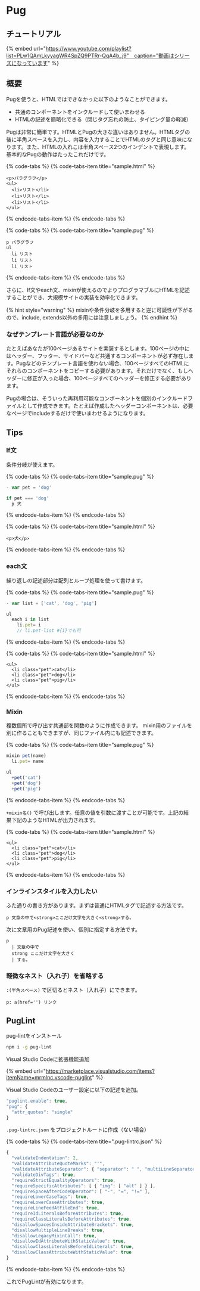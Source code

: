 # Pug

## チュートリアル

{% embed url="https://www.youtube.com/playlist?list=PLw1QAmLkyyagWR4SpZQ9PTRr-QqA4b_j9"　caption="動画はシリーズになっています" %}

## 概要

Pugを使うと、HTMLではできなかった以下のようなことができます。

* 共通のコンポーネントをインクルードして使いまわせる
* HTMLの記述を簡略化できる（閉じタグ忘れの防止、タイピング量の軽減）

Pugは非常に簡単です。HTMLとPugの大きな違いはありません。HTMLタグの後に半角スペースを入力し、内容を入力することでHTMLのタグと同じ意味になります。また、HTMLの入れこは半角スペース2つのインデントで表現します。基本的なPugの動作はたったこれだけです。

{% code-tabs %}
{% code-tabs-item title="sample.html" %}

```markup
<p>パラグラフ</p>
<ul>
  <li>リスト</li>
  <li>リスト</li>
  <li>リスト</li>
</ul>
```

{% endcode-tabs-item %}
{% endcode-tabs %}

{% code-tabs %}
{% code-tabs-item title="sample.pug" %}

```text
p パラグラフ
ul
  li リスト
  li リスト
  li リスト
```

{% endcode-tabs-item %}
{% endcode-tabs %}

さらに、If文やeach文、mixinが使えるのでよりプログラマブルにHTMLを記述することができ、大規模サイトの実装を効率化できます。

{% hint style="warning" %}
mixinや条件分岐を多用すると逆に可読性が下がるので、include, extends以外の多用には注意しましょう。
{% endhint %}

### なぜテンプレート言語が必要なのか

たとえばあなたが100ページあるサイトを実装するとします。100ページの中にはヘッダー、フッター、サイドバーなど共通するコンポーネントが必ず存在します。Pugなどのテンプレート言語を使わない場合、100ページすべてのHTMLにそれらのコンポーネントをコピーする必要があります。それだけでなく、もしヘッダーに修正が入った場合、100ページすべてのヘッダーを修正する必要があります。

Pugの場合は、そういった再利用可能なコンポーネントを個別のインクルードファイルとして作成できます。たとえば作成したヘッダーコンポーネントは、必要なページでincludeするだけで使いまわせるようになります。

## Tips

### If文

 条件分岐が使えます。

{% code-tabs %}
{% code-tabs-item title="sample.pug" %}

```javascript
- var pet = 'dog'

if pet === 'dog'
  p 犬
```

{% endcode-tabs-item %}
{% endcode-tabs %}

{% code-tabs %}
{% code-tabs-item title="sample.html" %}

```markup
<p>犬</p>
```

{% endcode-tabs-item %}
{% endcode-tabs %}

### each文

 繰り返しの記述部分は配列とループ処理を使って書けます。

{% code-tabs %}
{% code-tabs-item title="sample.pug" %}

```javascript
- var list = ['cat', 'dog', 'pig']

ul
  each i in list
    li.pet= i
    // li.pet-list #{i}でも可
```

{% endcode-tabs-item %}
{% endcode-tabs %}

{% code-tabs %}
{% code-tabs-item title="sample.html" %}

```markup
<ul>
  <li class="pet">cat</li>
  <li class="pet">dog</li>
  <li class="pet">pig</li>
</ul>
```

{% endcode-tabs-item %}
{% endcode-tabs %}

### Mixin

 複数個所で呼び出す共通部を関数のように作成できます。 mixin用のファイルを別に作ることもできますが、同じファイル内にも記述できます。

{% code-tabs %}
{% code-tabs-item title="sample.pug" %}

```javascript
mixin pet(name)
  li.pet= name

ul
  +pet('cat')
  +pet('dog')
  +pet('pig')
```

{% endcode-tabs-item %}
{% endcode-tabs %}

 `+mixin名()` で呼び出します。任意の値を引数に渡すことが可能です。上記の結果下記のようなHTMLが出力されます。

{% code-tabs %}
{% code-tabs-item title="sample.html" %}

```markup
<ul>
  <li class="pet">cat</li>
  <li class="pet">dog</li>
  <li class="pet">pig</li>
</ul>
```

{% endcode-tabs-item %}
{% endcode-tabs %}

### インラインスタイルを入力したい

ふた通りの書き方があります。まずは普通にHTMLタグで記述する方法です。

```text
p 文章の中で<strong>ここだけ文字を大きく<strong>する。
```

次に文章用のPug記述を使い、個別に指定する方法です。

```text
p
  | 文章の中で
  strong ここだけ文字を大きく
  | する。
```

### 軽微なネスト（入れ子）を省略する

`:(半角スペース)` で区切るとネスト（入れ子）にできます。

```text
p: a(href='') リンク
```

## PugLint

pug-lintをインストール

```bash
npm i -g pug-lint
```

Visual Studio Codeに拡張機能追加

{% embed url="https://marketplace.visualstudio.com/items?itemName=mrmlnc.vscode-puglint" %}

Visual Studio Codeのユーザー設定に以下の記述を追加。

```javascript
"puglint.enable": true,
"pug": {
  "attr_quotes": "single"
}
```

`.pug-lintrc.json` をプロジェクトルートに作成（ない場合）

{% code-tabs %}
{% code-tabs-item title=".pug-lintrc.json" %}

```javascript
{
  "validateIndentation": 2,
  "validateAttributeQuoteMarks": "'",
  "validateAttributeSeparator": { "separator": " ", "multiLineSeparator": "\n " },
  "validateDivTags": true,
  "requireStrictEqualityOperators": true,
  "requireSpecificAttributes": [ { "img": [ "alt" ] } ],
  "requireSpaceAfterCodeOperator": [ "-", "=", "!=" ],
  "requireLowerCaseTags": true,
  "requireLowerCaseAttributes": true,
  "requireLineFeedAtFileEnd": true,
  "requireIdLiteralsBeforeAttributes": true,
  "requireClassLiteralsBeforeAttributes": true,
  "disallowSpacesInsideAttributeBrackets": true,
  "disallowMultipleLineBreaks": true,
  "disallowLegacyMixinCall": true,
  "disallowIdAttributeWithStaticValue": true,
  "disallowClassLiteralsBeforeIdLiterals": true,
  "disallowClassAttributeWithStaticValue": true
}
```

{% endcode-tabs-item %}
{% endcode-tabs %}

これでPugLintが有効になります。